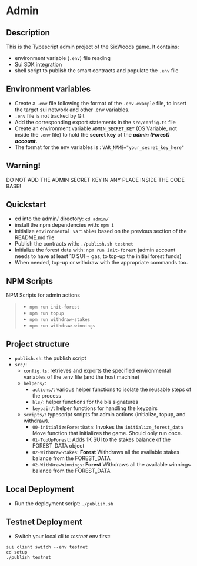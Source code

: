 # Admin

## Description

This is the Typescript admin project of the SixWoods game. It contains:

- environment variable (`.env`) file reading
- Sui SDK integration
- shell script to publish the smart contracts and populate the `.env` file

## Environment variables

- Create a `.env` file following the format of the `.env.example` file, to insert the target sui network and other .env variables.
- `.env` file is not tracked by Git
- Add the corresponding export statements in the `src/config.ts` file
- Create an environment variable `ADMIN_SECRET_KEY` (OS Variable, not inside the `.env` file) to hold the **secret key** of the **_admin (Forest) account._**
- The format for the env variables is : `VAR_NAME="your_secret_key_here"`

## Warning!

DO NOT ADD THE ADMIN SECRET KEY IN ANY PLACE INSIDE THE CODE BASE!

## Quickstart

- cd into the admin/ directory: `cd admin/`
- install the npm dependencies with: `npm i`
- initialize `environmental variables` based on the previous section of the README.md file
- Publish the contracts with: `./publish.sh testnet`
- Initialize the forest data with: `npm run init-forest` (admin account needs to have at least 10 SUI + gas, to top-up the initial forest funds)
- When needed, top-up or withdraw with the appropriate commands too.

## NPM Scripts

NPM Scripts for admin actions

> - `npm run init-forest`
> - `npm run topup`
> - `npm run withdraw-stakes`
> - `npm run withdraw-winnings`

## Project structure

- `publish.sh`: the publish script
- `src/`:
  - `config.ts`: retrieves and exports the specified environmental variables of the .env file (and the host machine)
  - `helpers/`:
    - `actions/`: various helper functions to isolate the reusable steps of the process 
    - `bls/`: helper functions for the bls signatures 
    - `keypair/`: helper functions for handling the keypairs
  - `scripts/`: typescript scripts for admin actions (initialize, topup, and withdraw).
    - `00-initializeForestData`: Invokes the `initialize_forest_data` Move function that initializes the game. Should only run once.
    - `01-TopUpForest`: Adds 1K SUI to the stakes balance of the FOREST_DATA object
    - `02-WithDrawStakes`: **Forest** Withdraws all the available stakes balance from the FOREST_DATA
    - `02-WithDrawWinnings`: **Forest** Withdraws all the available winnings balance from the FOREST_DATA

## Local Deployment

- Run the deployment script: `./publish.sh`

## Testnet Deployment

- Switch your local cli to _testnet_ env first:

```shell
sui client switch --env testnet
cd setup
./publish testnet
```
